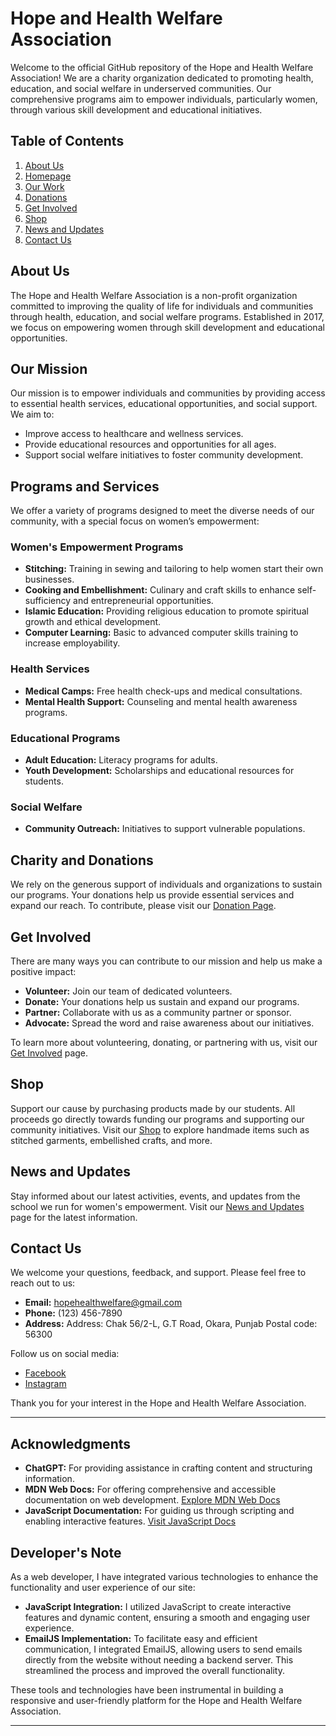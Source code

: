 # Hope and Health Welfare Association

Welcome to the official GitHub repository of the Hope and Health Welfare Association! We are a charity organization dedicated to promoting health, education, and social welfare in underserved communities. Our comprehensive programs aim to empower individuals, particularly women, through various skill development and educational initiatives.

## Table of Contents

1. [About Us](#about-us)
2. [Homepage](#our-mission)
3. [Our Work](#programs-and-services)
4. [Donations](#charity-and-donations)
5. [Get Involved](#get-involved)
6. [Shop](#shop)
7. [News and Updates](#news-and-updates)
8. [Contact Us](#contact-us)

## About Us

The Hope and Health Welfare Association is a non-profit organization committed to improving the quality of life for individuals and communities through health, education, and social welfare programs. Established in 2017, we focus on empowering women through skill development and educational opportunities.

## Our Mission

Our mission is to empower individuals and communities by providing access to essential health services, educational opportunities, and social support. We aim to:

- Improve access to healthcare and wellness services.
- Provide educational resources and opportunities for all ages.
- Support social welfare initiatives to foster community development.

## Programs and Services

We offer a variety of programs designed to meet the diverse needs of our community, with a special focus on women’s empowerment:

### Women's Empowerment Programs
- **Stitching:** Training in sewing and tailoring to help women start their own businesses.
- **Cooking and Embellishment:** Culinary and craft skills to enhance self-sufficiency and entrepreneurial opportunities.
- **Islamic Education:** Providing religious education to promote spiritual growth and ethical development.
- **Computer Learning:** Basic to advanced computer skills training to increase employability.

### Health Services
- **Medical Camps:** Free health check-ups and medical consultations.
- **Mental Health Support:** Counseling and mental health awareness programs.

### Educational Programs
- **Adult Education:** Literacy programs for adults.
- **Youth Development:** Scholarships and educational resources for students.

### Social Welfare
- **Community Outreach:** Initiatives to support vulnerable populations.

## Charity and Donations

We rely on the generous support of individuals and organizations to sustain our programs. Your donations help us provide essential services and expand our reach. To contribute, please visit our [Donation Page](https://sanakhuram.github.io/hope-health-welfare-associations/contact.html).

## Get Involved

There are many ways you can contribute to our mission and help us make a positive impact:

- **Volunteer:** Join our team of dedicated volunteers.
- **Donate:** Your donations help us sustain and expand our programs.
- **Partner:** Collaborate with us as a community partner or sponsor.
- **Advocate:** Spread the word and raise awareness about our initiatives.

To learn more about volunteering, donating, or partnering with us, visit our [Get Involved](https://sanakhuram.github.io/hope-health-welfare-associations/contact.html) page.

## Shop

Support our cause by purchasing products made by our students. All proceeds go directly towards funding our programs and supporting our community initiatives. Visit our [Shop](https://sanakhuram.github.io/hope-health-welfare-associations/stitchbox.html) to explore handmade items such as stitched garments, embellished crafts, and more.

## News and Updates

Stay informed about our latest activities, events, and updates from the school we run for women's empowerment. Visit our [News and Updates](https://sanakhuram.github.io/hope-health-welfare-associations/contact.html) page for the latest information.

## Contact Us

We welcome your questions, feedback, and support. Please feel free to reach out to us:

- **Email:** hopehealthwelfare@gmail.com
- **Phone:** (123) 456-7890
- **Address:** Address: Chak 56/2-L, G.T Road, Okara, Punjab
Postal code: 56300

Follow us on social media:
- [Facebook](https://www.facebook.com/hopehealthwelfare)
- [Instagram](https://instagram.com/hopehealthwelfare)

Thank you for your interest in the Hope and Health Welfare Association.

---

## Acknowledgments

- **ChatGPT:** For providing assistance in crafting content and structuring information.
- **MDN Web Docs:** For offering comprehensive and accessible documentation on web development. [Explore MDN Web Docs](https://developer.mozilla.org/)
- **JavaScript Documentation:** For guiding us through scripting and enabling interactive features. [Visit JavaScript Docs](https://developer.mozilla.org/en-US/docs/Web/JavaScript)

## Developer's Note

As a web developer, I have integrated various technologies to enhance the functionality and user experience of our site:

- **JavaScript Integration:** I utilized JavaScript to create interactive features and dynamic content, ensuring a smooth and engaging user experience.
- **EmailJS Implementation:** To facilitate easy and efficient communication, I integrated EmailJS, allowing users to send emails directly from the website without needing a backend server. This streamlined the process and improved the overall functionality.

These tools and technologies have been instrumental in building a responsive and user-friendly platform for the Hope and Health Welfare Association.

---

